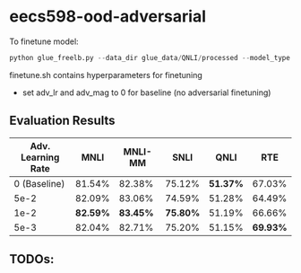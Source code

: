 # eecs598-ood-adversarial

To finetune model:
```python
python glue_freelb.py --data_dir glue_data/QNLI/processed --model_type distilbert --model_name_or_path distilbert-base-uncased --task_name qnli --output_dir output/ --do_train --num_train_epochs <epochs> --do_eval
```

finetune.sh contains hyperparameters for finetuning
- set adv_lr and adv_mag to 0 for baseline (no adversarial finetuning)

## Evaluation Results
| Adv. Learning Rate | MNLI       | MNLI-MM    | SNLI       | QNLI       | RTE        |
|--------------------|------------|------------|------------|------------|------------|
| 0 (Baseline)       | 81.54%     | 82.38%     | 75.12%     | **51.37%** | 67.03%     |
| 5e-2               | 82.09%     | 83.06%     | 74.59%     | 51.28%     | 64.49%     |
| 1e-2               | **82.59%** | **83.45%** | **75.80%** | 51.19%     | 66.66%     |
| 5e-3               | 82.04%     | 82.71%     | 75.20%     | 51.15%     | **69.93%** |

## TODOs: